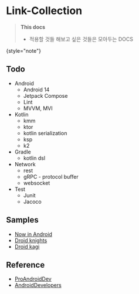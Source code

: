 # Link-Collection

> **This docs**
>
> - 적용할 것들 해보고 싶은 것들은 모아두는 DOCS
>
{style="note"}

## Todo

- Android
    - Android 14
    - Jetpack Compose
    - Lint
    - MVVM, MVI
- Kotlin
    - kmm
    - ktor
    - kotlin serialization
    - ksp
    - k2
- Gradle
    - kotlin dsl
- Network
    - rest
    - gRPC - protocol buffer
    - websocket
- Test
    - Junit
    - Jacoco

## Samples

- [Now in Android](https://github.com/android/nowinandroid)
- [Droid knights](https://github.com/droidknights/DroidKnights2021_App)
- [Droid kagi](https://github.com/DroidKaigi/conference-app-2022)

## Reference

- [ProAndroidDev](https://proandroiddev.com/)
- [AndroidDevelopers](https://medium.com/androiddevelopers)
